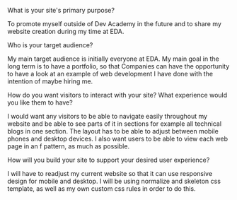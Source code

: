 What is your site's primary purpose?


To promote myself outside of Dev Academy in the future and to share my website creation during my time at EDA. 



Who is your target audience?


My main target audience is initially everyone at EDA. My main goal in the long term is to have a portfolio, so that Companies can have the opportunity to have a look at an example of web development I have done with the intention of maybe hiring me.    


How do you want visitors to interact with your site? What experience would you like them to have?


I would want any visitors to be able to navigate easily throughout my website and be able to see parts of it in sections for example all technical blogs in one section. The layout has to be able to adjust between mobile phones and desktop devices. I also want users to be able to view each web page in an f pattern, as much as possible.   



How will you build your site to support your desired user experience?


I will have to readjust my current website so that it can use responsive design for mobile and desktop. I will be using normalize and skeleton css template, as well as my own custom css rules in order to do this.  


